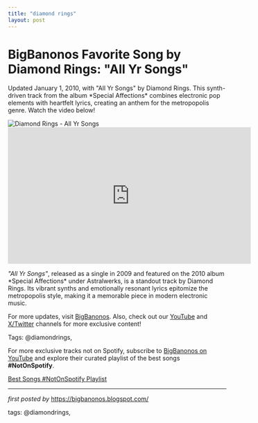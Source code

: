 ```yaml
---
title: "diamond rings"
layout: post
---
```

<!-- Title of the Post -->
<h1 >BigBanonos Favorite Song by Diamond Rings: "All Yr Songs"</h1> <!-- Introductory Text -->
<p >Updated January 1, 2010, with "All Yr Songs" by Diamond Rings. This synth-driven track from the album *Special Affections* combines electronic pop elements with heartfelt lyrics, creating an anthem for the metropopolis genre. Watch the video below!</p> <!-- Featured Image -->
<div > <img src="https://i.scdn.co/image/ab67616d0000b273418883ea1d1ab0668276d9cf" alt="Diamond Rings - All Yr Songs" />
</div> <!-- YouTube Video Embed -->
<div > <iframe width="560" height="315" src="https://www.youtube.com/embed/o6IUKa25e80" frameborder="0" allowfullscreen></iframe>
</div> <!-- Song Information -->
<div > <p><em>"All Yr Songs"</em>, released as a single in 2009 and featured on the 2010 album *Special Affections* under Astralwerks, is a standout track by Diamond Rings. Its vibrant synths and emotionally resonant lyrics epitomize the metropopolis style, making it a memorable piece in modern electronic music.</p>
</div> <!-- Footer Links -->
<div > <p>For more updates, visit <a href="https://bigbanonos.blogspot.com/" target="_blank">BigBanonos</a>. Also, check out our <a href="https://www.youtube.com/@BigBanonos" target="_blank">YouTube</a> and <a href="https://x.com/bigbanonos" target="_blank">X/Twitter</a> channels for more exclusive content!</p>
</div> <!-- Tags -->
<p >Tags: @diamondrings,</p>


<!--Subscribe and Playlist Links-->
<div>
    <p>For more exclusive tracks not on Spotify, subscribe to <a href="https://www.youtube.com/@BigBanonos" target="_blank">BigBanonos on YouTube</a> and explore their curated playlist of the best songs <strong>#NotOnSpotify</strong>.</p>
    <p><a href="https://www.youtube.com/playlist?list=PLtuNtuTatqI0kFahUCbtbfenC_ET5O_tr" target="_blank">Best Songs #NotOnSpotify Playlist<br /></a></p></div>

<hr />

<p><em>first posted by</em> <a href="https://bigbanonos.blogspot.com/" rel="noopener" target="_new">https://bigbanonos.blogspot.com/</a></p>

<p>tags: @diamondrings,</p>
